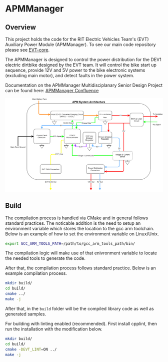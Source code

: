 # APMManager
## Overview

This project holds the code for the RIT Electric Vehicles Team's (EVT)
Auxiliary Power Module (APMManager).  To see our main code repository please see
[EVT-core](https://github.com/RIT-EVT/EVT-core).

The APMManager is designed to control the power distribution for the DEV1 electric
dirtbike designed by the EVT team.  It will control the bike start up
sequence, provide 12V and 5V power to the bike electronic systems (excluding
main motor), and detect faults in the power system.

Documentation on the APMManager Multidisciplanary Senior Design Project can be found
here: [APMManager Confluence](https://wiki.rit.edu/display/P21261/P21261+Project+Overview)

![APMManager System Architecture](./assets/DEV1%20APM%20Architecture.png)

## Build
The compilation process is handled via CMake and in general follows standard
practices. The noticable addition is the need to setup an environment variable
which stores the location to the gcc arm toolchain. Below is an example of
how to set the environment variable on Linux/Unix.

```bash
export GCC_ARM_TOOLS_PATH=/path/to/gcc_arm_tools_path/bin/
```

The compilation logic will make use of that enivronment variable to locate
the needed tools to generate the code.

After that, the compilation process follows standard practice. Below is
an example compilation process.

```bash
mkdir build/
cd build/
cmake ../
make -j
```

After that, in the `build` folder will be the compiled library code as well
as generated samples.

For building with linting enabled (recommended). First install cpplint, then
run the installation with the modification below.

```bash
mkdir build/
cd build/
cmake -DEVT_LINT=ON ../
make -j
```